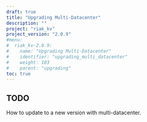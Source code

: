 ```yaml
---
draft: true
title: "Upgrading Multi-Datacenter"
description: ""
project: "riak_kv"
project_version: "2.0.9"
#menu:
#  riak_kv-2.0.9:
#    name: "Upgrading Multi-Datacenter"
#    identifier: "upgrading_multi_datacenter"
#    weight: 103
#    parent: "upgrading"
toc: true
---
```


## TODO

How to update to a new version with multi-datacenter.

